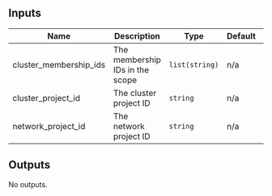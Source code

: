 <!-- BEGINNING OF PRE-COMMIT-TERRAFORM DOCS HOOK -->
## Inputs

| Name | Description | Type | Default | Required |
|------|-------------|------|---------|:--------:|
| cluster\_membership\_ids | The membership IDs in the scope | `list(string)` | n/a | yes |
| cluster\_project\_id | The cluster project ID | `string` | n/a | yes |
| network\_project\_id | The network project ID | `string` | n/a | yes |

## Outputs

No outputs.

<!-- END OF PRE-COMMIT-TERRAFORM DOCS HOOK -->
